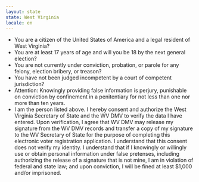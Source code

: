 ```yaml
---
layout: state
state: West Virginia
locale: en
---
```


* You are a citizen of the United States of America and a legal resident of West Virginia?
* You are at least 17 years of age and will you be 18 by the next general election?
* You are not currently under conviction, probation, or parole for any felony, election bribery, or treason?
* You have not been judged incompetent by a court of competent jurisdiction?
* Attention: Knowingly providing false information is perjury, punishable on conviction by confinement in a penitentiary for not less than one nor more than ten years.
* I am the person listed above. I hereby consent and authorize the West Virginia Secretary of State and the WV DMV to verify the data I have entered. Upon verification, I agree that WV DMV may release my signature from the WV DMV records and transfer a copy of my signature to the WV Secretary of State for the purpose of completing this electronic voter registration application. I understand that this consent does not verify my identity. I understand that if I knowingly or willingly use or obtain personal information under false pretenses, including authorizing the release of a signature that is not mine, I am in violation of federal and state law; and upon conviction, I will be fined at least $1,000 and/or imprisoned.
